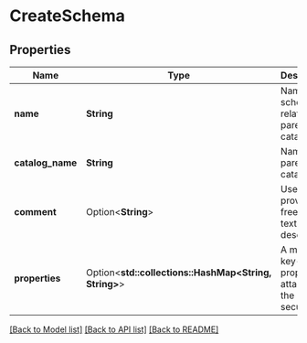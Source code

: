# CreateSchema

## Properties

Name | Type | Description | Notes
------------ | ------------- | ------------- | -------------
**name** | **String** | Name of schema, relative to parent catalog. | 
**catalog_name** | **String** | Name of parent catalog. | 
**comment** | Option<**String**> | User-provided free-form text description. | [optional]
**properties** | Option<**std::collections::HashMap<String, String>**> | A map of key-value properties attached to the securable. | [optional]

[[Back to Model list]](../README.md#documentation-for-models) [[Back to API list]](../README.md#documentation-for-api-endpoints) [[Back to README]](../README.md)


